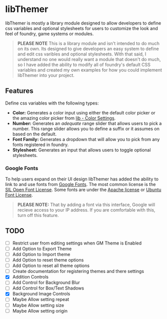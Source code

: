 # libThemer
libThemer is mostly a library module designed to allow developers to define css variables and optional stylesheets for users to customize the look and feel of foundry, game systems or modules.

> **PLEASE NOTE** This is a library module and isn't intended to do much on its own. Its designed to give developers an easy system to define and edit css varibles and optional stylesheets. With that said, I understand no one would really want a module that doesn't do much, so I have added the ability to modify all of foundry's default CSS variables and created my own examples for how you could implement libThemer into your project.

## Features
Define css variables with the following types:
- **Color:** Generates a color input using either the default color picker or the amazing color picker from [lib - Color Settings](https://github.com/ardittristan/VTTColorSettings). 
- **Number:** Generates an *adequate* range slider that allows users to pick a number. This range slider allows you to define a suffix or it assumes on based on the default.
- **Font Family:** Generates a dropdown that will allow you to pick from any fonts registered in foundry.
- **Stylesheet:** Generates an input that allows users to toggle optional stylesheets.

### Google Fonts
To help users expand on their UI design libThemer has added the ability to link to and use fonts from [Google Fonts](https://fonts.google.com/). The most common license is the [SIL Open Font License](https://scripts.sil.org/OFL). Some fonts are under the [Apache license](https://www.apache.org/licenses/LICENSE-2.0) or [Ubuntu Font License](https://ubuntu.com/legal/font-licence).

> **PLEASE NOTE:** That by adding a font via this interface, Google will recieve access to your IP address. If you are comfortable with this, turn off this feature.

## TODO
- [ ] Restrict user from editing settings when GM Theme is Enabled
- [ ] Add Option to Export Theme
- [ ] Add Option to Import theme
- [ ] Add Option to reset theme options
- [ ] Add Option to reset all theme options
- [ ] Create documentation for registering themes and there settings
- [x] Addition Controls
 - [ ] Add Control for Background Blur
 - [ ] Add Control for Box/Text Shadows
 - [x] Background Image Controls
  - [ ] Maybe Allow setting repeat
  - [ ] Maybe Allow setting size
  - [ ] Maybe Allow setting origin